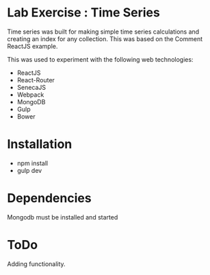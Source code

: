 # Lab Exercise : Time Series

Time series was built for making simple time series calculations and creating an index for any collection.  This was based on the Comment ReactJS example.

This was used to experiment with the following web technologies:

- ReactJS
- React-Router
- SenecaJS
- Webpack
- MongoDB
- Gulp
- Bower




# Installation

- npm install
- gulp dev

# Dependencies
Mongodb must be installed and started


# ToDo

Adding functionality.




